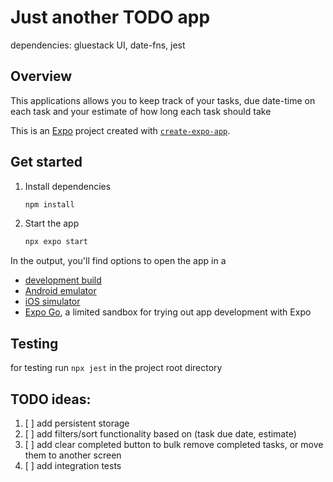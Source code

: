 # Just another TODO app

dependencies: gluestack UI, date-fns, jest

## Overview
This applications allows you to keep track of your tasks, due date-time on each task and your estimate of how long each task should take

This is an [Expo](https://expo.dev) project created with [`create-expo-app`](https://www.npmjs.com/package/create-expo-app).

## Get started

1. Install dependencies

   ```bash
   npm install
   ```

2. Start the app

   ```bash
   npx expo start
   ```

In the output, you'll find options to open the app in a

- [development build](https://docs.expo.dev/develop/development-builds/introduction/)
- [Android emulator](https://docs.expo.dev/workflow/android-studio-emulator/)
- [iOS simulator](https://docs.expo.dev/workflow/ios-simulator/)
- [Expo Go](https://expo.dev/go), a limited sandbox for trying out app development with Expo

## Testing

for testing run `npx jest` in the project root directory

## TODO ideas:
1. [ ] add persistent storage
2. [ ] add filters/sort functionality based on (task due date, estimate)
3. [ ] add clear completed button to bulk remove completed tasks, or move them to another screen
4. [ ] add integration tests
